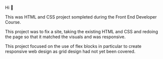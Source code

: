 Hi 👋

This was  HTML and CSS project sompleted during the Front End Developer Course.

This project was to fix a site, taking the existing HTML and CSS and redoing the page so that it matched the visuals and was responsive. 

This project focused on the use of flex blocks in particular to create responsive web design as grid design had not yet been covered.
